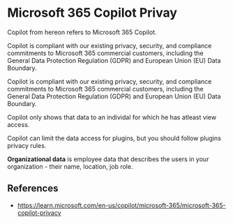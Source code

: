 # Microsoft 365 Copilot Privay

Copilot from hereon refers to Microsoft 365 Copilot.

Copilot is compliant with our existing privacy, security, and compliance commitments to Microsoft 365 commercial customers, including the General Data Protection Regulation (GDPR) and European Union (EU) Data Boundary.

Copilot is compliant with our existing privacy, security, and compliance commitments to Microsoft 365 commercial customers, including the General Data Protection Regulation (GDPR) and European Union (EU) Data Boundary.

Copilot only shows that data to an individal for which he has atleast view access.

Copilot can limit the data access for plugins, but you should follow plugins privacy rules.

**Organizational data** is employee data that describes the users in your organization - their name, location, job role.

## References

- https://learn.microsoft.com/en-us/copilot/microsoft-365/microsoft-365-copilot-privacy
